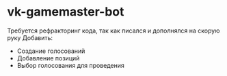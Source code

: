 ﻿# vk-gamemaster-bot

Требуется рефракторинг кода, так как писался и дополнялся на скорую руку
Добавить:
- Создание голосований
- Добавление позиций
- Выбор голосования для проведения
